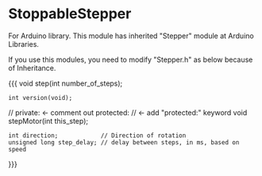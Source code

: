 # StoppableStepper
For Arduino library. This module has inherited "Stepper" module at Arduino Libraries.

If you use this modules, you need to modify "Stepper.h" as below because of Inheritance.

{{{
    void step(int number_of_steps);

    int version(void);

//  private: <- comment out
  protected:  // <- add "protected:" keyword 
    void stepMotor(int this_step);

    int direction;            // Direction of rotation
    unsigned long step_delay; // delay between steps, in ms, based on speed
}}}
